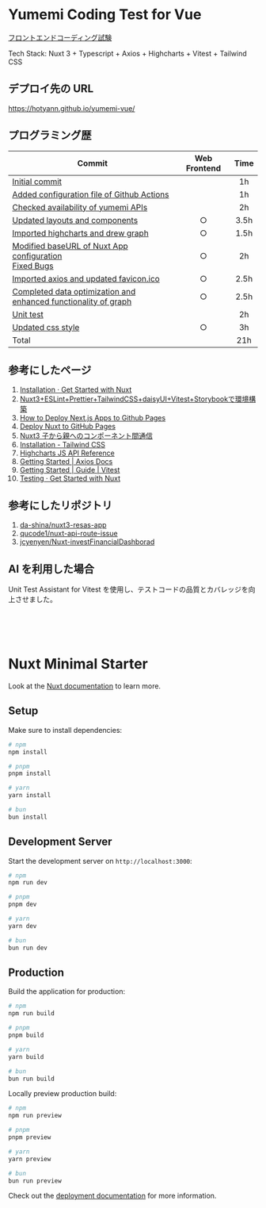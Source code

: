 # Yumemi Coding Test for Vue

[フロントエンドコーディング試験](https://yumemi.notion.site/0e9ef27b55704d7882aab55cc86c999d)

Tech Stack: Nuxt 3 + Typescript + Axios + Highcharts + Vitest + Tailwind CSS

## デプロイ先の URL

https://hotyann.github.io/yumemi-vue/

## プログラミング歴

| Commit                                                                                                                                                                                                                                     | Web Frontend | Time |
| ------------------------------------------------------------------------------------------------------------------------------------------------------------------------------------------------------------------------------------------ | :----------: | :--: |
| [Initial commit](https://github.com/hotyann/yumemi-vue/commit/8221a59a79d8d824b9e68fbb9fd70611674069d8)                                                                                                                                    |              |  1h  |
| [Added configuration file of Github Actions](https://github.com/hotyann/yumemi-vue/commit/767c91a7c4930f14b7e044e1cbb7ca24b39c3664)                                                                                                        |              |  1h  |
| [Checked availability of yumemi APIs](https://github.com/hotyann/yumemi-vue/commit/ea1351a417ca81c2371353124a7fdc225d3f8d9c)                                                                                                               |              |  2h  |
| [Updated layouts and components](https://github.com/hotyann/yumemi-vue/commit/a2dcf117727b9ed9cb8e6e8215207da223d26e71)                                                                                                                    |      ○       | 3.5h |
| [Imported highcharts and drew graph](https://github.com/hotyann/yumemi-vue/commit/df013ff1762354569d8356efecd97004e678c0bb)                                                                                                                |      ○       | 1.5h |
| [Modified baseURL of Nuxt App configuration](https://github.com/hotyann/yumemi-vue/commit/e594346cc07382a3a2800517dd11869ee2ed2ab3)<br>[Fixed Bugs](https://github.com/hotyann/yumemi-vue/commit/575b3f225a3ddb06ca38c6e6499dc687b3489083) |      ○       |  2h  |
| [Imported axios and updated favicon.ico](https://github.com/hotyann/yumemi-vue/commit/ce782502821b2c93f6a33a5d51ce3f02fb993f7d)                                                                                                            |      ○       | 2.5h |
| [Completed data optimization and enhanced functionality of graph](https://github.com/hotyann/yumemi-vue/commit/ac0b3dc50bfd7f94833ac1dc9fd69952ca4ec810)                                                                                   |      ○       | 2.5h |
| [Unit test](https://github.com/hotyann/yumemi-vue/commit/4075950ff6984df8d19c1e1eda951dfaadbf7e01)                                                                                                                                         |              |  2h  |
| [Updated css style]()                                                                                                                                                                                                                      |      ○       |  3h  |
| Total                                                                                                                                                                                                                                      |              | 21h  |

## 参考にしたページ

1. [Installation · Get Started with Nuxt](https://nuxt.com/docs/getting-started/installation)
2. [Nuxt3+ESLint+Prettier+TailwindCSS+daisyUI+Vitest+Storybookで環境構築](https://zenn.dev/airrnot1106/articles/6f0bab59b9ffe4)
3. [How to Deploy Next.js Apps to Github Pages](https://www.freecodecamp.org/news/how-to-deploy-next-js-app-to-github-pages/)
4. [Deploy Nuxt to GitHub Pages](https://nuxt.com/deploy/github-pages)
5. [Nuxt3 子から親へのコンポーネント間通信](https://zenn.dev/hisann/articles/5ad7287b652c02)
6. [Installation - Tailwind CSS](https://tailwindcss.com/docs/installation)
7. [Highcharts JS API Reference](https://api.highcharts.com/highcharts/)
8. [Getting Started | Axios Docs](https://axios-http.com/docs/intro)
9. [Getting Started | Guide | Vitest](https://vitest.dev/guide/)
10. [Testing · Get Started with Nuxt](https://nuxt.com/docs/getting-started/testing)

## 参考にしたリポジトリ

1. [da-shina/nuxt3-resas-app](https://github.com/da-shina/nuxt3-resas-app)
2. [qucode1/nuxt-api-route-issue](https://github.com/qucode1/nuxt-api-route-issue)
3. [jcyenyen/Nuxt-investFinancialDashborad](https://github.com/jcyenyen/Nuxt-investFinancialDashborad)

## AI を利用した場合

Unit Test Assistant for Vitest を使用し、テストコードの品質とカバレッジを向上させました。

<br>
<br>
<br>

# Nuxt Minimal Starter

Look at the [Nuxt documentation](https://nuxt.com/docs/getting-started/introduction) to learn more.

## Setup

Make sure to install dependencies:

```bash
# npm
npm install

# pnpm
pnpm install

# yarn
yarn install

# bun
bun install
```

## Development Server

Start the development server on `http://localhost:3000`:

```bash
# npm
npm run dev

# pnpm
pnpm dev

# yarn
yarn dev

# bun
bun run dev
```

## Production

Build the application for production:

```bash
# npm
npm run build

# pnpm
pnpm build

# yarn
yarn build

# bun
bun run build
```

Locally preview production build:

```bash
# npm
npm run preview

# pnpm
pnpm preview

# yarn
yarn preview

# bun
bun run preview
```

Check out the [deployment documentation](https://nuxt.com/docs/getting-started/deployment) for more information.

